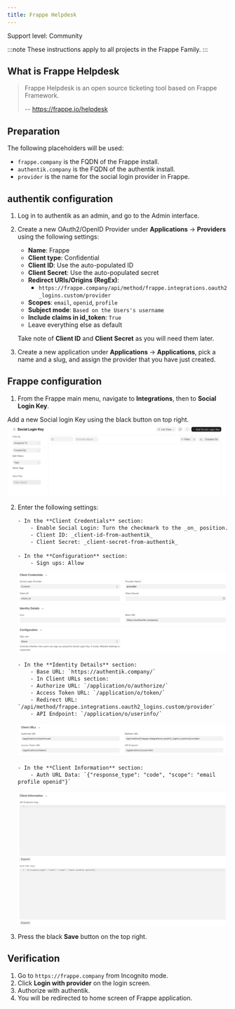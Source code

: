 ```yaml
---
title: Frappe Helpdesk
---
```


<span class="badge badge--secondary">Support level: Community</span>

:::note
These instructions apply to all projects in the Frappe Family.
:::

## What is Frappe Helpdesk

> Frappe Helpdesk is an open source ticketing tool based on Frappe Framework.
>
> -- https://frappe.io/helpdesk

## Preparation

The following placeholders will be used:

-   `frappe.company` is the FQDN of the Frappe install.
-   `authentik.company` is the FQDN of the authentik install.
-   `provider` is the name for the social login provider in Frappe.

## authentik configuration

1. Log in to authentik as an admin, and go to the Admin interface.
2. Create a new OAuth2/OpenID Provider under **Applications** -> **Providers** using the following settings:

    - **Name**: Frappe
    - **Client type**: Confidential
    - **Client ID**: Use the auto-populated ID
    - **Client Secret**: Use the auto-populated secret
    - **Redirect URIs/Origins (RegEx)**:
        - `https://frappe.company/api/method/frappe.integrations.oauth2_logins.custom/provider`
    - **Scopes**: `email`, `openid`, `profile`
    - **Subject mode**: `Based on the Users's username`
    - **Include claims in id_token**: `True`
    - Leave everything else as default

    Take note of **Client ID** and **Client Secret** as you will need them later.

3. Create a new application under **Applications** -> **Applications**, pick a name and a slug, and assign the provider that you have just created.

## Frappe configuration

1. From the Frappe main menu, navigate to **Integrations**, then to **Social Login Key**.

Add a new Social login Key using the black button on top right.
![](./frappe1.png)

2.  Enter the following settings:

        - In the **Client Credentials** section:
            - Enable Social Login: Turn the checkmark to the _on_ position.
            - Client ID: _client-id-from-authentik_
            - Client Secret: _client-secret-from-authentik_

        - In the **Configuration** section:
            - Sign ups: Allow

    ![](./frappe2.png)

        - In the **Identity Details** section:
            - Base URL: `https://authentik.company/`
            - In Client URLs section:
            - Authorize URL: `/application/o/authorize/`
            - Access Token URL: `/application/o/token/`
            - Redirect URL: `/api/method/frappe.integrations.oauth2_logins.custom/provider`
            - API Endpoint: `/application/o/userinfo/`

    ![](./frappe3.png)

        - In the **Client Information** section:
            - Auth URL Data: `{"response_type": "code", "scope": "email profile openid"}`

    ![](./frappe4.png)

3.  Press the black **Save** button on the top right.

## Verification

1. Go to `https://frappe.company` from Incognito mode.
2. Click **Login with provider** on the login screen.
3. Authorize with authentik.
4. You will be redirected to home screen of Frappe application.
